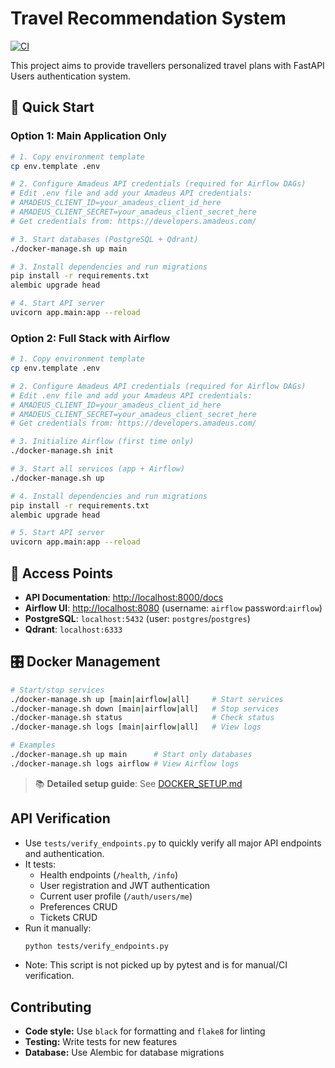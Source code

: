 # Travel Recommendation System

[![CI](https://github.com/ykykyk0814/TRS/actions/workflows/ci.yml/badge.svg?branch=main)](https://github.com/ykykyk0814/TRS/actions/workflows/ci.yml)

This project aims to provide travellers personalized travel plans with FastAPI Users authentication system.

## 🚀 Quick Start

### Option 1: Main Application Only
```sh
# 1. Copy environment template
cp env.template .env

# 2. Configure Amadeus API credentials (required for Airflow DAGs)
# Edit .env file and add your Amadeus API credentials:
# AMADEUS_CLIENT_ID=your_amadeus_client_id_here
# AMADEUS_CLIENT_SECRET=your_amadeus_client_secret_here
# Get credentials from: https://developers.amadeus.com/

# 3. Start databases (PostgreSQL + Qdrant)
./docker-manage.sh up main

# 3. Install dependencies and run migrations
pip install -r requirements.txt
alembic upgrade head

# 4. Start API server
uvicorn app.main:app --reload
```

### Option 2: Full Stack with Airflow
```sh
# 1. Copy environment template
cp env.template .env

# 2. Configure Amadeus API credentials (required for Airflow DAGs)
# Edit .env file and add your Amadeus API credentials:
# AMADEUS_CLIENT_ID=your_amadeus_client_id_here
# AMADEUS_CLIENT_SECRET=your_amadeus_client_secret_here
# Get credentials from: https://developers.amadeus.com/

# 3. Initialize Airflow (first time only)
./docker-manage.sh init

# 3. Start all services (app + Airflow)
./docker-manage.sh up

# 4. Install dependencies and run migrations
pip install -r requirements.txt
alembic upgrade head

# 5. Start API server
uvicorn app.main:app --reload
```

## 🔗 Access Points

- **API Documentation**: [http://localhost:8000/docs](http://localhost:8000/docs)
- **Airflow UI**: [http://localhost:8080](http://localhost:8080) (username: `airflow` password:`airflow`)
- **PostgreSQL**: `localhost:5432` (user: `postgres`/`postgres`)
- **Qdrant**: `localhost:6333`

## 🎛️ Docker Management

```sh
# Start/stop services
./docker-manage.sh up [main|airflow|all]     # Start services
./docker-manage.sh down [main|airflow|all]   # Stop services
./docker-manage.sh status                    # Check status
./docker-manage.sh logs [main|airflow|all]   # View logs

# Examples
./docker-manage.sh up main      # Start only databases
./docker-manage.sh logs airflow # View Airflow logs
```

> 📚 **Detailed setup guide**: See [DOCKER_SETUP.md](DOCKER_SETUP.md)

## API Verification

- Use `tests/verify_endpoints.py` to quickly verify all major API endpoints and authentication.
- It tests:
  - Health endpoints (`/health`, `/info`)
  - User registration and JWT authentication
  - Current user profile (`/auth/users/me`)
  - Preferences CRUD
  - Tickets CRUD
- Run it manually:
  ```sh
  python tests/verify_endpoints.py
  ```
- Note: This script is not picked up by pytest and is for manual/CI verification.

## Contributing

- **Code style:** Use `black` for formatting and `flake8` for linting
- **Testing:** Write tests for new features
- **Database:** Use Alembic for database migrations
